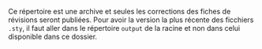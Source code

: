 Ce répertoire est une archive et seules les corrections des fiches de révisions seront publiées. Pour avoir la version la plus récente des ficchiers ```.sty```, il faut aller dans le répertoire ```output``` de la racine et non dans celui disponible dans ce dossier.
